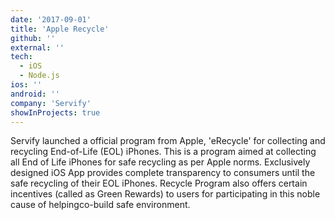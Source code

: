 ```yaml
---
date: '2017-09-01'
title: 'Apple Recycle'
github: ''
external: ''
tech:
  - iOS
  - Node.js
ios: ''
android: ''
company: 'Servify'
showInProjects: true
---
```


Servify launched a official program from Apple, 'eRecycle' for collecting and recycling End-of-Life (EOL) iPhones. This is a program aimed at collecting all End of Life iPhones for safe recycling as per Apple norms. Exclusively designed iOS App provides complete transparency to consumers until the safe recycling of their EOL iPhones. Recycle Program also offers certain incentives (called as Green Rewards) to users for participating in this noble cause of helpingco-build safe environment.
